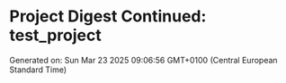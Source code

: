 # Project Digest Continued: test_project
Generated on: Sun Mar 23 2025 09:06:56 GMT+0100 (Central European Standard Time)

